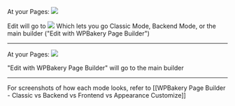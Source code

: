 At your Pages:
![](https://i.imgur.com/UNu0Csu.png)

Edit will go to 
![](https://i.imgur.com/7ik7rte.png)
Which lets you go Classic Mode, Backend Mode, or the main builder ("Edit with WPBakery Page Builder")

----

At your Pages:
![](https://i.imgur.com/UNu0Csu.png)

"Edit with WPBakery Page Builder" will go to the main builder


---

For screenshots of how each mode looks, refer to [[WPBakery Page Builder - Classic vs Backend vs Frontend vs Appearance Customize]]